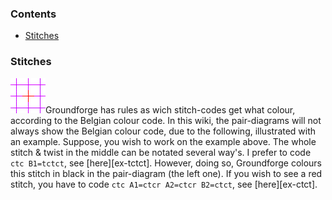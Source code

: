 ### Contents
* [Stitches](#Stitches)

### Stitches
![pic-tct]Groundforge has rules as wich stitch-codes get what colour, according to the Belgian colour code. In this wiki, the pair-diagrams will not always show the Belgian colour code, due to the following, illustrated with an example. 
Suppose, you wish to work on the example above. The whole stitch & twist in the middle can be notated several way's. I prefer to code `ctc B1=tctct`, see [here][ex-tctct]. However, doing so, Groundforge colours this stitch in black in the pair-diagram (the left one). If you wish to see a red stitch, you have to code `ctc A1=ctcr A2=ctcr B2=ctct`, see [here][ex-ctct].





[pic-tct]: https://github.com/MAETempels/MAE-gf/blob/master/images/gf-tctct.png